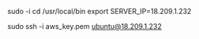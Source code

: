sudo -i
cd /usr/local/bin
export SERVER_IP=18.209.1.232

sudo ssh -i aws_key.pem ubuntu@18.209.1.232

